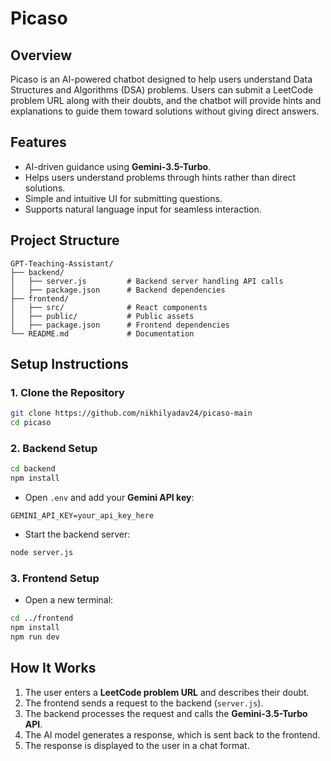 # Picaso

## Overview
Picaso is an AI-powered chatbot designed to help users understand Data Structures and Algorithms (DSA) problems. Users can submit a LeetCode problem URL along with their doubts, and the chatbot will provide hints and explanations to guide them toward solutions without giving direct answers.

## Features
- AI-driven guidance using **Gemini-3.5-Turbo**.
- Helps users understand problems through hints rather than direct solutions.
- Simple and intuitive UI for submitting questions.
- Supports natural language input for seamless interaction.

## Project Structure
```
GPT-Teaching-Assistant/
├── backend/
│   ├── server.js         # Backend server handling API calls
│   ├── package.json      # Backend dependencies
├── frontend/
│   ├── src/              # React components
│   ├── public/           # Public assets
│   ├── package.json      # Frontend dependencies         
└── README.md             # Documentation
```

## Setup Instructions

### 1. Clone the Repository
```sh
git clone https://github.com/nikhilyadav24/picaso-main
cd picaso
```

### 2. Backend Setup
```sh
cd backend
npm install
```
- Open `.env` and add your **Gemini API key**: 
```
GEMINI_API_KEY=your_api_key_here
```
- Start the backend server:
```sh
node server.js
```

### 3. Frontend Setup
- Open a new terminal:
```sh
cd ../frontend
npm install
npm run dev
```


## How It Works
1. The user enters a **LeetCode problem URL** and describes their doubt.
2. The frontend sends a request to the backend (`server.js`).
3. The backend processes the request and calls the **Gemini-3.5-Turbo API**.
4. The AI model generates a response, which is sent back to the frontend.
5. The response is displayed to the user in a chat format.
   

